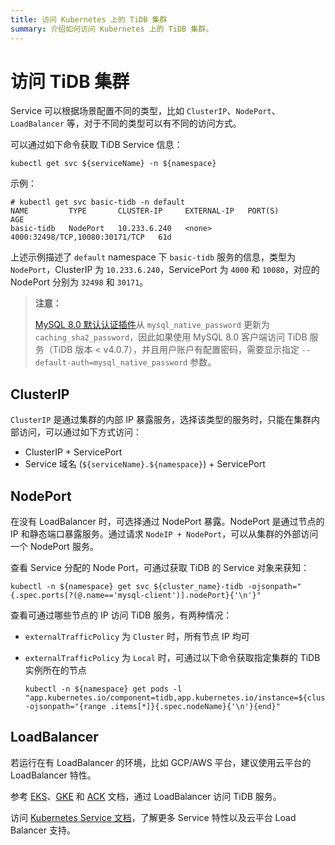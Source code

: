 ```yaml
---
title: 访问 Kubernetes 上的 TiDB 集群
summary: 介绍如何访问 Kubernetes 上的 TiDB 集群。
---
```


# 访问 TiDB 集群

Service 可以根据场景配置不同的类型，比如 `ClusterIP`、`NodePort`、`LoadBalancer` 等，对于不同的类型可以有不同的访问方式。

可以通过如下命令获取 TiDB Service 信息：


```shell
kubectl get svc ${serviceName} -n ${namespace}
```

示例：

```
# kubectl get svc basic-tidb -n default
NAME         TYPE       CLUSTER-IP     EXTERNAL-IP   PORT(S)                          AGE
basic-tidb   NodePort   10.233.6.240   <none>        4000:32498/TCP,10080:30171/TCP   61d
```

上述示例描述了 `default` namespace 下 `basic-tidb` 服务的信息，类型为 `NodePort`，ClusterIP 为 `10.233.6.240`，ServicePort 为 `4000` 和 `10080`，对应的 NodePort 分别为 `32498` 和 `30171`。

> **注意：**
>
> [MySQL 8.0 默认认证插件](https://dev.mysql.com/doc/refman/8.0/en/server-system-variables.html#sysvar_default_authentication_plugin)从 `mysql_native_password` 更新为 `caching_sha2_password`，因此如果使用 MySQL 8.0 客户端访问 TiDB 服务（TiDB 版本 < v4.0.7），并且用户账户有配置密码，需要显示指定 `--default-auth=mysql_native_password` 参数。

## ClusterIP

`ClusterIP` 是通过集群的内部 IP 暴露服务，选择该类型的服务时，只能在集群内部访问，可以通过如下方式访问：

* ClusterIP + ServicePort
* Service 域名 (`${serviceName}.${namespace}`) + ServicePort

## NodePort

在没有 LoadBalancer 时，可选择通过 NodePort 暴露。NodePort 是通过节点的 IP 和静态端口暴露服务。通过请求 `NodeIP + NodePort`，可以从集群的外部访问一个 NodePort 服务。

查看 Service 分配的 Node Port，可通过获取 TiDB 的 Service 对象来获知：


```shell
kubectl -n ${namespace} get svc ${cluster_name}-tidb -ojsonpath="{.spec.ports[?(@.name=='mysql-client')].nodePort}{'\n'}"
```

查看可通过哪些节点的 IP 访问 TiDB 服务，有两种情况：

- `externalTrafficPolicy` 为 `Cluster` 时，所有节点 IP 均可
- `externalTrafficPolicy` 为 `Local` 时，可通过以下命令获取指定集群的 TiDB 实例所在的节点

    
    ```shell
    kubectl -n ${namespace} get pods -l "app.kubernetes.io/component=tidb,app.kubernetes.io/instance=${cluster_name}" -ojsonpath="{range .items[*]}{.spec.nodeName}{'\n'}{end}"
    ```

## LoadBalancer

若运行在有 LoadBalancer 的环境，比如 GCP/AWS 平台，建议使用云平台的 LoadBalancer 特性。

参考 [EKS](deploy-on-aws-eks.md#安装-mysql-客户端并连接)、[GKE](deploy-on-gcp-gke.md#安装-mysql-客户端并连接) 和 [ACK](deploy-on-alibaba-cloud.md#连接数据库) 文档，通过 LoadBalancer 访问 TiDB 服务。

访问 [Kubernetes Service 文档](https://kubernetes.io/docs/concepts/services-networking/service/)，了解更多 Service 特性以及云平台 Load Balancer 支持。
